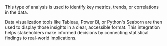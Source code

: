 This type of analysis is used to identify key metrics, trends, or correlations in the data. 

Data visualization tools like Tableau, Power BI, or Python's Seaborn are then used to display those insights in a clear, accessible format. This integration helps stakeholders make informed decisions by connecting statistical findings to real-world implications. 